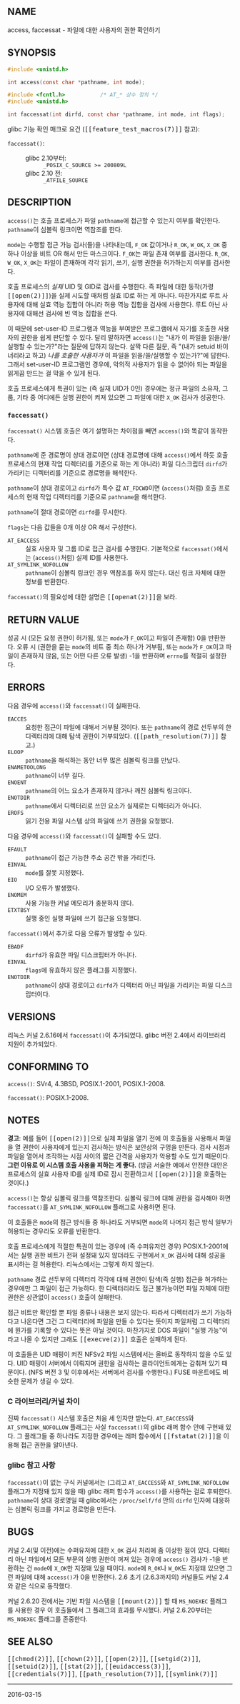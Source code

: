 ## NAME

access, faccessat - 파일에 대한 사용자의 권한 확인하기

## SYNOPSIS

```c
#include <unistd.h>

int access(const char *pathname, int mode);

#include <fcntl.h>           /* AT_* 상수 정의 */
#include <unistd.h>

int faccessat(int dirfd, const char *pathname, int mode, int flags);
```

glibc 기능 확인 매크로 요건 (<tt>[[feature_test_macros(7)]]</tt> 참고):

<dl>
<dt><code>faccessat()</code>:</dt>
<dd>
 <dl>
 <dt>glibc 2.10부터:</dt>
 <dd><code>_POSIX_C_SOURCE >= 200809L</code></dd>
 <dt>glibc 2.10 전:</dt>
 <dd><code>_ATFILE_SOURCE</code></dd>
 </dl>
</dd>
</dl>

## DESCRIPTION

`access()`는 호출 프로세스가 파일 `pathname`에 접근할 수 있는지 여부를 확인한다. `pathname`이 심볼릭 링크이면 역참조를 한다.

`mode`는 수행할 접근 가능 검사(들)을 나타내는데, `F_OK` 값이거나 `R_OK`, `W_OK`, `X_OK` 중 하나 이상을 비트 OR 해서 만든 마스크이다. `F_OK`는 파일 존재 여부를 검사한다. `R_OK`, `W_OK`, `X_OK`는 파일이 존재하며 각각 읽기, 쓰기, 실행 권한을 허가하는지 여부를 검사한다.

호출 프로세스의 *실제* UID 및 GID로 검사를 수행한다. 즉 파일에 대한 동작(가령 <tt>[[open(2)]]</tt>)을 실제 시도할 때처럼 실효 ID로 하는 게 아니다. 마찬가지로 루트 사용자에 대해 실효 역능 집합이 아니라 허용 역능 집합을 검사에 사용한다. 루트 아닌 사용자에 대해선 검사에 빈 역능 집합을 쓴다.

이 때문에 set-user-ID 프로그램과 역능을 부여받은 프로그램에서 자기를 호출한 사용자의 권한을 쉽게 판단할 수 있다. 달리 말하자면 `access()`는 "내가 이 파일을 읽을/쓸/실행할 수 있는가?"라는 질문에 답하지 않는다. 살짝 다른 질문, 즉 "(내가 setuid 바이너리라고 하고) <em>나를 호출한 사용자가</em> 이 파일을 읽을/쓸/실행할 수 있는가?"에 답한다. 그래서 set-user-ID 프로그램인 경우에, 악의적 사용자가 읽을 수 없어야 되는 파일을 읽게끔 만드는 걸 막을 수 있게 된다.

호출 프로세스에게 특권이 있는 (즉 실재 UID가 0인) 경우에는 정규 파일의 소유자, 그룹, 기타 중 어디에든 실행 권한이 켜져 있으면 그 파일에 대한 `X_OK` 검사가 성공한다.

### `faccessat()`

`faccessat()` 시스템 호출은 여기 설명하는 차이점을 빼면 `access()`와 똑같이 동작한다.

`pathname`에 준 경로명이 상대 경로이면 (상대 경로명에 대해 `access()`에서 하듯 호출 프로세스의 현재 작업 디렉터리를 기준으로 하는 게 아니라) 파일 디스크립터 `dirfd`가 가리키는 디렉터리를 기준으로 경로명을 해석한다.

`pathname`이 상대 경로이고 `dirfd`가 특수 값 `AT_FDCWD`이면 (`access()`처럼) 호출 프로세스의 현재 작업 디렉터리를 기준으로 `pathname`을 해석한다.

`pathname`이 절대 경로이면 `dirfd`를 무시한다.

`flags`는 다음 값들을 0개 이상 OR 해서 구성한다.

<dl>
<dt><code>AT_EACCESS</code></dt>
<dd>실효 사용자 및 그룹 ID로 접근 검사를 수행한다. 기본적으로 <code>faccessat()</code>에서는 (<code>access()</code>처럼) 실제 ID를 사용한다.</dd>

<dt><code>AT_SYMLINK_NOFOLLOW</code></dt>
<dd><code>pathname</code>이 심볼릭 링크인 경우 역참조를 하지 않는다. 대신 링크 자체에 대한 정보를 반환한다.</dd>
</dl>

`faccessat()`의 필요성에 대한 설명은 <tt>[[openat(2)]]</tt>을 보라.

## RETURN VALUE

성공 시 (모든 요청 권한이 허가됨, 또는 `mode`가 `F_OK`이고 파일이 존재함) 0을 반환한다. 오류 시 (권한을 묻는 `mode`의 비트 중 최소 하나가 거부됨, 또는 `mode`가 `F_OK`이고 파일이 존재하지 않음, 또는 어떤 다른 오류 발생) -1을 반환하며 `errno`를 적절히 설정한다.

## ERRORS

다음 경우에 `access()`와 `faccessat()`이 실패한다.

<dl>
<dt><code>EACCES</code></dt>
<dd>요청한 접근이 파일에 대해서 거부될 것이다. 또는 <code>pathname</code>의 경로 선두부의 한 디렉터리에 대해 탐색 권한이 거부되었다. (<tt>[[path_resolution(7)]]</tt> 참고.)</dd>
<dt><code>ELOOP</code></dt>
<dd><code>pathname</code>을 해석하는 동안 너무 많은 심볼릭 링크를 만났다.</dd>
<dt><code>ENAMETOOLONG</code></dt>
<dd><code>pathname</code>이 너무 길다.</dd>
<dt><code>ENOENT</code></dt>
<dd><code>pathname</code>의 어느 요소가 존재하지 않거나 깨진 심볼릭 링크이다.</dd>
<dt><code>ENOTDIR</code></dt>
<dd><code>pathname</code>에서 디렉터리로 쓰인 요소가 실제로는 디렉터리가 아니다.</dd>
<dt><code>EROFS</code></dt>
<dd>읽기 전용 파일 시스템 상의 파일에 쓰기 권한을 요청했다.</dd>
</dl>

다음 경우에 `access()`와 `faccessat()`이 실패할 수도 있다.

<dl>
<dt><code>EFAULT</code></dt>
<dd><code>pathname</code>이 접근 가능한 주소 공간 밖을 가리킨다.</dd>
<dt><code>EINVAL</code></dt>
<dd><code>mode</code>를 잘못 지정했다.</dd>
<dt><code>EIO</code></dt>
<dd>I/O 오류가 발생했다.</dd>
<dt><code>ENOMEM</code></dt>
<dd>사용 가능한 커널 메모리가 충분하지 않다.</dd>
<dt><code>ETXTBSY</code></dt>
<dd>실행 중인 실행 파일에 쓰기 접근을 요청했다.</dd>
</dl>

`faccessat()`에서 추가로 다음 오류가 발생할 수 있다.

<dl>
<dt><code>EBADF</code></dt>
<dd><code>dirfd</code>가 유효한 파일 디스크립터가 아니다.</dd>
<dt><code>EINVAL</code></dt>
<dd><code>flags</code>에 유효하지 않은 플래그를 지정했다.</dd>
<dt><code>ENOTDIR</code></dt>
<dd><code>pathname</code>이 상대 경로이고 <code>dirfd</code>가 디렉터리 아닌 파일을 가리키는 파일 디스크립터이다.</dd>
</dl>

## VERSIONS

리눅스 커널 2.6.16에서 `faccessat()`이 추가되었다. glibc 버전 2.4에서 라이브러리 지원이 추가되었다.

## CONFORMING TO

`access()`: SVr4, 4.3BSD, POSIX.1-2001, POSIX.1-2008.

`faccessat()`: POSIX.1-2008.

## NOTES

**경고**: 예를 들어 <tt>[[open(2)]]</tt>으로 실제 파일을 열기 전에 이 호출들을 사용해서 파일을 열 권한이 사용자에게 있는지 검사하는 방식은 보안상의 구멍을 만든다. 검사 시점과 파일을 열어서 조작하는 시점 사이의 짧은 간격을 사용자가 악용할 수도 있기 때문이다. <strong>그런 이유로 이 시스템 호출 사용을 피하는 게 좋다.</strong> (방금 서술한 예에서 안전한 대안은 프로세스의 실효 사용자 ID를 실제 ID로 잠시 전환하고서 <tt>[[open(2)]]</tt>을 호출하는 것이다.)

`access()`는 항상 심볼릭 링크를 역참조한다. 심볼릭 링크에 대해 권한을 검사해야 하면 `faccessat()`를 `AT_SYMLINK_NOFOLLOW` 플래그로 사용하면 된다.

이 호출들은 `mode`의 접근 방식들 중 하나라도 거부되면 `mode`의 나머지 접근 방식 일부가 허용되는 경우라도 오류를 반환한다.

호출 프로세스에게 적절한 특권이 있는 경우에 (즉 수퍼유저인 경우) POSIX.1-2001에서는 실행 권한 비트가 전혀 설정돼 있지 않더라도 구현에서 `X_OK` 검사에 대해 성공을 표시하는 걸 허용한다. 리눅스에서는 그렇게 하지 않는다.

`pathname` 경로 선두부의 디렉터리 각각에 대해 권한이 탐색(즉 실행) 접근을 허가하는 경우에만 그 파일이 접근 가능하다. 한 디렉터리라도 접근 불가능이면 파일 자체에 대한 권한은 상관없이 `access()` 호출이 실패한다.

접근 비트만 확인할 뿐 파일 종류나 내용은 보지 않는다. 따라서 디렉터리가 쓰기 가능하다고 나온다면 그건 그 디렉터리에 파일을 만들 수 있다는 뜻이지 파일처럼 그 디렉터리에 뭔가를 기록할 수 있다는 뜻은 아닐 것이다. 마찬가지로 DOS 파일이 "실행 가능"이라고 나올 수 있지만 그래도 <tt>[[execve(2)]]</tt> 호출은 실패하게 된다.

이 호출들은 UID 매핑이 켜진 NFSv2 파일 시스템에서는 올바로 동작하지 않을 수도 있다. UID 매핑이 서버에서 이뤄지며 권한을 검사하는 클라이언트에게는 감춰져 있기 때문이다. (NFS 버전 3 및 이후에서는 서버에서 검사를 수행한다.) FUSE 마운트에도 비슷한 문제가 생길 수 있다.

### C 라이브러리/커널 차이

진짜 `faccessat()` 시스템 호출은 처음 세 인자만 받는다. `AT_EACCESS`와 `AT_SYMLINK_NOFOLLOW` 플래그는 사실 `faccessat()`의 glibc 래퍼 함수 안에 구현돼 있다. 그 플래그들 중 하나라도 지정한 경우에는 래퍼 함수에서 <tt>[[fstatat(2)]]</tt>을 이용해 접근 권한을 알아낸다.

### glibc 참고 사항

`faccessat()`이 없는 구식 커널에서는 (그리고 `AT_EACCESS`와 `AT_SYMLINK_NOFOLLOW` 플래그가 지정돼 있지 않을 때) glibc 래퍼 함수가 `access()`를 사용하는 걸로 후퇴한다. `pathname`이 상대 경로명일 때 glibc에서는 `/proc/self/fd` 안의 `dirfd` 인자에 대응하는 심볼릭 링크를 가지고 경로명을 만든다.

## BUGS

커널 2.4(및 이전)에는 수퍼유저에 대한 `X_OK` 검사 처리에 좀 이상한 점이 있다. 디렉터리 아닌 파일에서 모든 부문의 실행 권한이 꺼져 있는 경우에 `access()` 검사가 -1을 반환하는 건 `mode`에 `X_OK`만 지정돼 있을 때이다. `mode`에 `R_OK`나 `W_OK`도 지정돼 있으면 그런 파일에 대해 `access()`가 0을 반환한다. 2.6 초기 (2.6.3까지의) 커널들도 커널 2.4와 같은 식으로 동작했다.

커널 2.6.20 전에서는 기반 파일 시스템을 <tt>[[mount(2)]]</tt> 할 때 `MS_NOEXEC` 플래그를 사용한 경우 이 호출들에서 그 플래그의 효과를 무시했다. 커널 2.6.20부터는 `MS_NOEXEC` 플래그를 존중한다.

## SEE ALSO

<tt>[[chmod(2)]]</tt>, <tt>[[chown(2)]]</tt>, <tt>[[open(2)]]</tt>, <tt>[[setgid(2)]]</tt>, <tt>[[setuid(2)]]</tt>, <tt>[[stat(2)]]</tt>, <tt>[[euidaccess(3)]]</tt>, <tt>[[credentials(7)]]</tt>, <tt>[[path_resolution(7)]]</tt>, <tt>[[symlink(7)]]</tt>

----

2016-03-15
